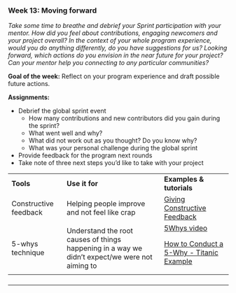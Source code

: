 

### **Week 13: Moving forward**

_Take some time to breathe and debrief your Sprint participation with your mentor. How did you feel about contributions, engaging newcomers and your project overall? In the context of your whole program experience, would you do anything differently, do you have suggestions for us? Looking forward, which actions do you envision in the near future for your project? Can your mentor help you connecting to any particular communities?_

**Goal of the week:** Reflect on your program experience and draft possible future actions.

**Assignments:**



*   Debrief the global sprint event
    *   How many contributions and new contributors did you gain during the sprint?
    *   What went well and why?
    *   What did not work out as you thought? Do you know why?
    *   What was your personal challenge during the global sprint
*   Provide feedback for the program next rounds
*   Take note of three next steps you’d like to take with your project

<table>
  <tr>
   <td>
<strong>Tools</strong>
   </td>
   <td><strong>Use it for</strong>
   </td>
   <td><strong>Examples & tutorials</strong>
   </td>
  </tr>
  <tr>
   <td>Constructive feedback
   </td>
   <td>Helping people improve and not feel like crap
   </td>
   <td><a href="https://www.dummies.com/business/human-resources/employee-relations/giving-constructive-feedback/">Giving Constructive Feedback</a>
   </td>
  </tr>
  <tr>
   <td>5-whys technique
   </td>
   <td>Understand the root causes of things happening in a way we didn’t expect/we were not aiming to
   </td>
   <td><a href="https://www.youtube.com/watch?v=SckACO-pzoM">5Whys video</a>
<p>
<a href="https://www.youtube.com/watch?v=38RlXdr4Np0">How to Conduct a 5-Why - Titanic Example</a>
   </td>
  </tr>
</table>



###

---
